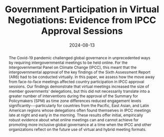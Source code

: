 ---
title: "Government Participation in Virtual Negotiations: Evidence from IPCC Approval Sessions"

authors:
- admin
- Lorenzo Crippa
- Hannah Hughes
- Erlend Hermansen



author_notes:
date: "2024-08-13"
doi: ""

# Publication type.
# Accepts a single type but formatted as a YAML list (for Hugo requirements).
# Enter a publication type from the CSL standard.
publication_types: ["article-journal"]

# Publication name and optional abbreviated publication name.
publication: "*Climatic Change*, 177: 132"

abstract: The Covid-19 pandemic challenged global governance in unprecedented ways by requiring intergovernmental meetings to be held online. For the Intergovernmental Panel on Climate Change (IPCC), this meant that the intergovernmental approval of the key findings of the Sixth Assessment Report (AR6) had to be conducted virtually. In this paper, we assess how the move away from face-to-face meetings affected country participation in IPCC approval sessions. Our findings demonstrate that virtual meetings increased the size of member governments' delegations, but this did not necessarily translate into a greater number of interventions during the approval of the Summary for Policymakers (SPM) as time zone differences reduced engagement levels significantly---particularly for countries from the Pacific, East Asian, and Latin American regions whose delegations often found themselves in IPCC meetings late at night and early in the morning. These results offer initial, empirically robust evidence about what online meetings can and cannot achieve for promoting more inclusive global governance at a time when the IPCC and other organizations reflect on the future use of virtual and hybrid meeting formats.

featured: true

tags: 
- Climatic Change

# links:
# - name: ""
#   url: ""
url_pdf: https://link.springer.com/article/10.1007/s10584-024-03790-7
url_code: 
url_dataset: https://dataverse.harvard.edu/dataset.xhtml?persistentId=doi:10.7910/DVN/SLSXZS
url_poster: ''
url_project: ''
url_slides: ''
url_source: ''
url_video: ''
---